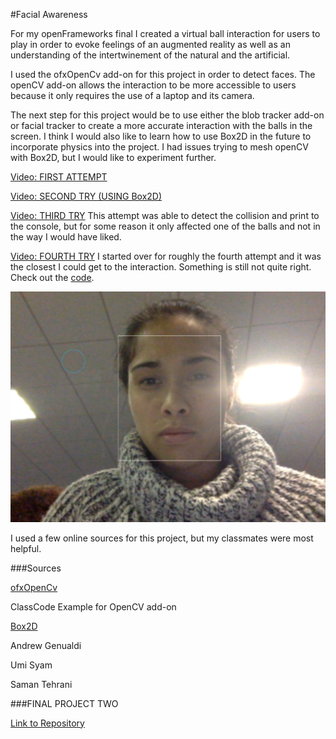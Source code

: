 #Facial Awareness

For my openFrameworks final I created a virtual ball interaction for users to play in order to evoke feelings of an augmented reality as well as an understanding of the intertwinement of the natural and the artificial. 

I used the ofxOpenCv add-on for this project in order to detect faces. The openCV add-on allows the interaction to be more accessible to users because it only requires the use of a laptop and its camera. 

The next step for this project would be to use either the blob tracker add-on or facial tracker to create a more accurate interaction with the balls in the screen. I think I would also like to learn how to use Box2D in the future to incorporate physics into the project. I had issues trying to mesh openCV with Box2D, but I would like to experiment further.

[Video: FIRST ATTEMPT](https://vimeo.com/146846950)

[Video: SECOND TRY (USING Box2D)](https://www.youtube.com/watch?v=fTIsT60ROYo&feature=youtu.be)

[Video: THIRD TRY](https://youtu.be/W1yZQAnm_hQ) This attempt was able to detect the collision and print to the console, but for some reason it only affected one of the balls and not in the way I would have liked. 

[Video: FOURTH TRY]() I started over for roughly the fourth attempt and it was the closest I could get to the interaction. Something is still not quite right. Check out the [code](https://github.com/jmitch12/thirdAttempt).

![Alt text](https://github.com/jmitch12/openFrameworksFinal/blob/master/face.png "Face")

I used a few online sources for this project, but my classmates were most helpful.

###Sources

[ofxOpenCv](http://openframeworks.cc/documentation/ofxOpenCv/introduction.html)

ClassCode Example for OpenCV add-on

[Box2D](http://box2d.org/)

Andrew Genualdi

Umi Syam 

Saman Tehrani

###FINAL PROJECT TWO

[Link to Repository](https://github.com/jmitch12/ofFinalTwo)
